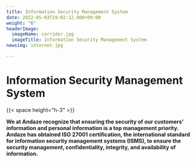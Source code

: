 ```yaml
---
title: Information Security Management System
date: 2022-05-03T19:02:12.000+09:00
weight: "6"
headerImage:
  imageName: corridor.jpg
  imageTitle: Information Security Management System
newsimg: internet.jpg

---
```

# Information Security Management System

{{< space height="h-3" >}}

**We at Andaze recognize that ensuring the security of our customers' information and personal information is a top management priority. Andaze has obtained ISO 27001 certification, the international standard for information security management systems (ISMS), to ensure the security management, confidentiality, integrity, and availability of information.**